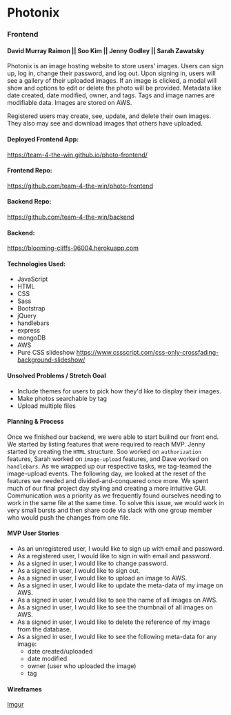 # Photonix
### Frontend

#### David Murray Raimon || Soo Kim || Jenny Godley || Sarah Zawatsky


Photonix is an image hosting website to store users' images.  Users can sign up, log in, change their password, and log out.  Upon signing in, users will see a gallery of their uploaded images.  If an image is clicked, a modal will show and options to edit or delete the photo will be provided. Metadata like date created, date modified, owner, and tags.  Tags and image names are modifiable data. Images are stored on AWS.

Registered users may create, see, update, and delete their own images.  They also may see and download images that others have uploaded.


#### Deployed Frontend App:
https://team-4-the-win.github.io/photo-frontend/

#### Frontend Repo:
https://github.com/team-4-the-win/photo-frontend

#### Backend Repo:
https://github.com/team-4-the-win/backend

#### Backend:
https://blooming-cliffs-96004.herokuapp.com


#### Technologies Used:
- JavaScript
- HTML
- CSS
- Sass
- Bootstrap
- jQuery
- handlebars
- express
- mongoDB
- AWS
- Pure CSS slideshow https://www.cssscript.com/css-only-crossfading-background-slideshow/

#### Unsolved Problems / Stretch Goal
- Include themes for users to pick how they'd like to display their images.
- Make photos searchable by tag
- Upload multiple files

#### Planning & Process

Once we finished our backend, we were able to start builind our front end.  We started by listing features that were required to reach MVP. Jenny started by creating the `HTML` structure.  Soo worked on `authorization` features, Sarah worked on `image-upload` features, and Dave worked on  `handlebars`.  As we wrapped up our respective tasks, we tag-teamed the image-upload events. The following day, we looked at the reset of the features we needed and divided-and-conquered once more. We spent much of our final project day styling and creating a more intuitive GUI. Communication was a priority as we frequently found ourselves needing to work in the same file at the same time. To solve this issue, we would work in very small bursts and then share code via slack with one group member who would push the changes from one file.

#### MVP User Stories
- As an unregistered user, I would like to sign up with email and password.
- As a registered user, I would like to sign in with email and password.
- As a signed in user, I would like to change password.
- As a signed in user, I would like to sign out.
- As a signed in user, I would like to upload an image to AWS.
- As a signed in user, I would like to update the meta-data of my image on AWS.
- As a signed in user, I would like to see the name of all images on AWS.
- As a signed in user, I would like to see the thumbnail of all images on AWS.
- As a signed in user, I would like to delete the reference of my image from the database.
- As a signed in user, I would like to see the following meta-data for any image:
  - date created/uploaded
  - date modified
  - owner (user who uploaded the image)
  - tag

#### Wireframes
[Imgur](https://i.imgur.com/0blVqJS.jpg)
